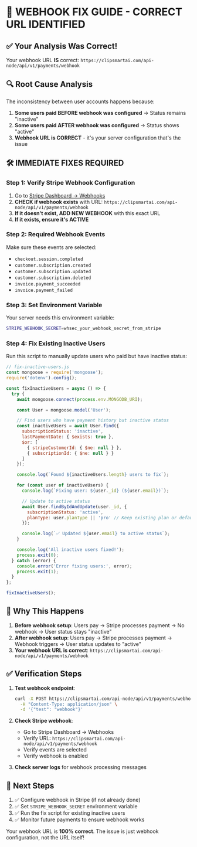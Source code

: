 # 🚨 WEBHOOK FIX GUIDE - CORRECT URL IDENTIFIED

## ✅ **Your Analysis Was Correct!**

Your webhook URL **IS** correct: `https://clipsmartai.com/api-node/api/v1/payments/webhook`

## 🔍 **Root Cause Analysis**

The inconsistency between user accounts happens because:

1. **Some users paid BEFORE webhook was configured** → Status remains "inactive"
2. **Some users paid AFTER webhook was configured** → Status shows "active"
3. **Webhook URL is CORRECT** - it's your server configuration that's the issue

## 🛠️ **IMMEDIATE FIXES REQUIRED**

### Step 1: Verify Stripe Webhook Configuration
1. Go to [Stripe Dashboard → Webhooks](https://dashboard.stripe.com/webhooks)
2. **CHECK if webhook exists** with URL: `https://clipsmartai.com/api-node/api/v1/payments/webhook`
3. **If it doesn't exist, ADD NEW WEBHOOK** with this exact URL
4. **If it exists, ensure it's ACTIVE**

### Step 2: Required Webhook Events
Make sure these events are selected:
- `checkout.session.completed`
- `customer.subscription.created`
- `customer.subscription.updated`
- `customer.subscription.deleted`
- `invoice.payment_succeeded`
- `invoice.payment_failed`

### Step 3: Set Environment Variable
Your server needs this environment variable:
```bash
STRIPE_WEBHOOK_SECRET=whsec_your_webhook_secret_from_stripe
```

### Step 4: Fix Existing Inactive Users
Run this script to manually update users who paid but have inactive status:

```javascript
// fix-inactive-users.js
const mongoose = require('mongoose');
require('dotenv').config();

const fixInactiveUsers = async () => {
  try {
    await mongoose.connect(process.env.MONGODB_URI);

    const User = mongoose.model('User');

    // Find users who have payment history but inactive status
    const inactiveUsers = await User.find({
      subscriptionStatus: 'inactive',
      lastPaymentDate: { $exists: true },
      $or: [
        { stripeCustomerId: { $ne: null } },
        { subscriptionId: { $ne: null } }
      ]
    });

    console.log(`Found ${inactiveUsers.length} users to fix`);

    for (const user of inactiveUsers) {
      console.log(`Fixing user: ${user._id} (${user.email})`);

      // Update to active status
      await User.findByIdAndUpdate(user._id, {
        subscriptionStatus: 'active',
        planType: user.planType || 'pro' // Keep existing plan or default to pro
      });

      console.log(`✅ Updated ${user.email} to active status`);
    }

    console.log('All inactive users fixed!');
    process.exit(0);
  } catch (error) {
    console.error('Error fixing users:', error);
    process.exit(1);
  }
};

fixInactiveUsers();
```

## 🎯 **Why This Happens**

1. **Before webhook setup**: Users pay → Stripe processes payment → No webhook → User status stays "inactive"
2. **After webhook setup**: Users pay → Stripe processes payment → Webhook triggers → User status updates to "active"
3. **Your webhook URL is correct**: `https://clipsmartai.com/api-node/api/v1/payments/webhook`

## ✅ **Verification Steps**

1. **Test webhook endpoint**:
   ```bash
   curl -X POST https://clipsmartai.com/api-node/api/v1/payments/webhook \
     -H "Content-Type: application/json" \
     -d '{"test": "webhook"}'
   ```

2. **Check Stripe webhook**:
   - Go to Stripe Dashboard → Webhooks
   - Verify URL: `https://clipsmartai.com/api-node/api/v1/payments/webhook`
   - Verify events are selected
   - Verify webhook is enabled

3. **Check server logs** for webhook processing messages

## 🚀 **Next Steps**

1. ✅ Configure webhook in Stripe (if not already done)
2. ✅ Set `STRIPE_WEBHOOK_SECRET` environment variable
3. ✅ Run the fix script for existing inactive users
4. ✅ Monitor future payments to ensure webhook works

Your webhook URL is **100% correct**. The issue is just webhook configuration, not the URL itself!
